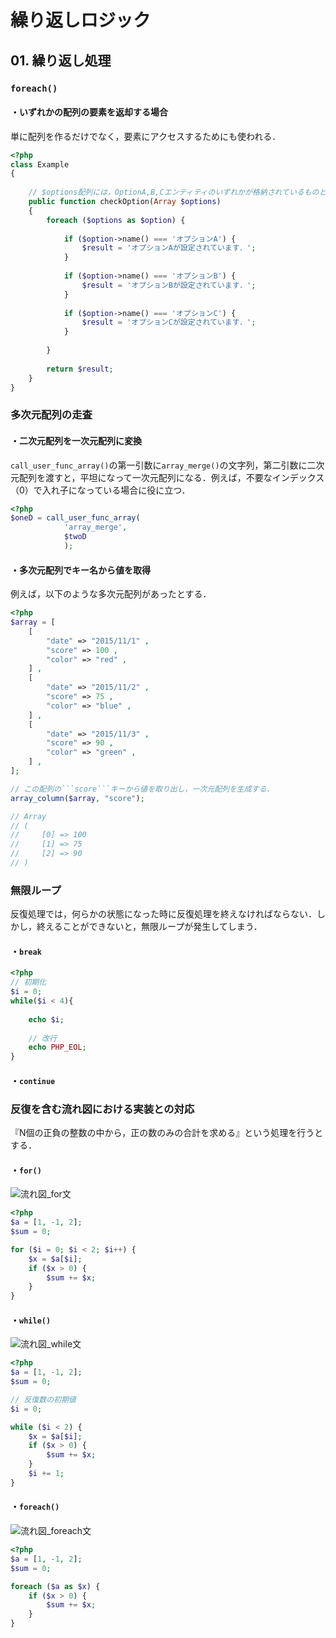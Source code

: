

# 繰り返しロジック

## 01. 繰り返し処理

### ```foreach()```

#### ・いずれかの配列の要素を返却する場合

単に配列を作るだけでなく，要素にアクセスするためにも使われる．

```PHP
<?php
class Example
{
    
    // $options配列には，OptionA,B,Cエンティティのいずれかが格納されているものとします．
    public function checkOption(Array $options)
    {
        foreach ($options as $option) {
            
            if ($option->name() === 'オプションA') {
                $result = 'オプションAが設定されています．';
            }
            
            if ($option->name() === 'オプションB') {
                $result = 'オプションBが設定されています．';
            }
            
            if ($option->name() === 'オプションC') {
                $result = 'オプションCが設定されています．';
            }
            
        }
        
        return $result;
    }
}
```



### 多次元配列の走査

#### ・二次元配列を一次元配列に変換

```call_user_func_array()```の第一引数に```array_merge()```の文字列，第二引数に二次元配列を渡すと，平坦になって一次元配列になる．例えば，不要なインデックス（0）で入れ子になっている場合に役に立つ．

```PHP
<?php
$oneD = call_user_func_array(
            'array_merge',
            $twoD
            );
```

#### ・多次元配列でキー名から値を取得

例えば，以下のような多次元配列があったとする．

```PHP
<?php
$array = [
    [
        "date" => "2015/11/1" ,
        "score" => 100 ,
        "color" => "red" ,
    ] ,
    [
        "date" => "2015/11/2" ,
        "score" => 75 ,
        "color" => "blue" ,
    ] ,
    [
        "date" => "2015/11/3" ,
        "score" => 90 ,
        "color" => "green" ,
    ] ,
];

// この配列の```score```キーから値を取り出し，一次元配列を生成する．
array_column($array, "score");

// Array
// (
//     [0] => 100
//     [1] => 75
//     [2] => 90
// )
```



### 無限ループ

反復処理では，何らかの状態になった時に反復処理を終えなければならない．しかし，終えることができないと，無限ループが発生してしまう．

#### ・```break```

```PHP
<?php
// 初期化
$i = 0; 
while($i < 4){
    
    echo $i;
    
    // 改行
    echo PHP_EOL;
}
```

#### ・```continue```



### 反復を含む流れ図における実装との対応

『N個の正負の整数の中から，正の数のみの合計を求める』という処理を行うとする．

#### ・```for()```

![流れ図_for文](https://raw.githubusercontent.com/Hiroki-IT/tech-notebook/master/images/流れ図_for文.png)

```PHP
<?php
$a = [1, -1, 2];
$sum = 0;

for ($i = 0; $i < 2; $i++) {
    $x = $a[$i];
    if ($x > 0) {
        $sum += $x;
    }
}
```

#### ・```while()```

![流れ図_while文](https://raw.githubusercontent.com/Hiroki-IT/tech-notebook/master/images/流れ図_while文.png)

```PHP
<?php
$a = [1, -1, 2];
$sum = 0;

// 反復数の初期値
$i = 0;

while ($i < 2) {
    $x = $a[$i];
    if ($x > 0) {
        $sum += $x;
    }
    $i += 1;
}
```

#### ・```foreach()```

![流れ図_foreach文](https://raw.githubusercontent.com/Hiroki-IT/tech-notebook/master/images/流れ図_foreach文.png)

```PHP
<?php
$a = [1, -1, 2];
$sum = 0;

foreach ($a as $x) {
    if ($x > 0) {
        $sum += $x;
    }
}
```

